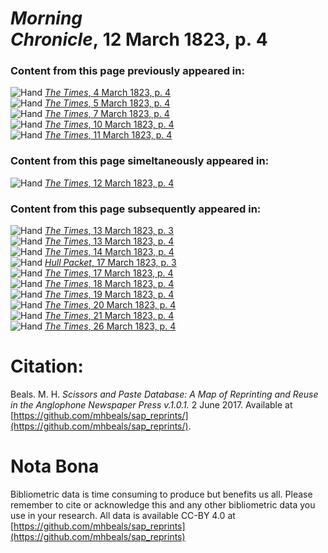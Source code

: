 # *Morning Chronicle*, 12 March 1823, p. 4  
  
### Content from this page previously appeared in:  
![Hand](http://scissorsandpaste.net/wp-content/uploads/2017/06/smallhandpointer.png) [*The Times*, 4 March 1823, p. 4](https://mhbeals.github.io/sap_html/The-Times/The-Times-4-March-1823-p-4)  
![Hand](http://scissorsandpaste.net/wp-content/uploads/2017/06/smallhandpointer.png) [*The Times*, 5 March 1823, p. 4](https://mhbeals.github.io/sap_html/The-Times/The-Times-5-March-1823-p-4)  
![Hand](http://scissorsandpaste.net/wp-content/uploads/2017/06/smallhandpointer.png) [*The Times*, 7 March 1823, p. 4](https://mhbeals.github.io/sap_html/The-Times/The-Times-7-March-1823-p-4)  
![Hand](http://scissorsandpaste.net/wp-content/uploads/2017/06/smallhandpointer.png) [*The Times*, 10 March 1823, p. 4](https://mhbeals.github.io/sap_html/The-Times/The-Times-10-March-1823-p-4)  
![Hand](http://scissorsandpaste.net/wp-content/uploads/2017/06/smallhandpointer.png) [*The Times*, 11 March 1823, p. 4](https://mhbeals.github.io/sap_html/The-Times/The-Times-11-March-1823-p-4)  
  
### Content from this page simeltaneously appeared in:  
![Hand](http://scissorsandpaste.net/wp-content/uploads/2017/06/smallhandpointer.png) [*The Times*, 12 March 1823, p. 4](https://mhbeals.github.io/sap_html/The-Times/The-Times-12-March-1823-p-4)  
  
### Content from this page subsequently appeared in:  
![Hand](http://scissorsandpaste.net/wp-content/uploads/2017/06/smallhandpointer.png) [*The Times*, 13 March 1823, p. 3](https://mhbeals.github.io/sap_html/The-Times/The-Times-13-March-1823-p-3)  
![Hand](http://scissorsandpaste.net/wp-content/uploads/2017/06/smallhandpointer.png) [*The Times*, 13 March 1823, p. 4](https://mhbeals.github.io/sap_html/The-Times/The-Times-13-March-1823-p-4)  
![Hand](http://scissorsandpaste.net/wp-content/uploads/2017/06/smallhandpointer.png) [*The Times*, 14 March 1823, p. 4](https://mhbeals.github.io/sap_html/The-Times/The-Times-14-March-1823-p-4)  
![Hand](http://scissorsandpaste.net/wp-content/uploads/2017/06/smallhandpointer.png) [*Hull Packet*, 17 March 1823, p. 3](https://mhbeals.github.io/sap_html/Hull-Packet/Hull-Packet-17-March-1823-p-3)  
![Hand](http://scissorsandpaste.net/wp-content/uploads/2017/06/smallhandpointer.png) [*The Times*, 17 March 1823, p. 4](https://mhbeals.github.io/sap_html/The-Times/The-Times-17-March-1823-p-4)  
![Hand](http://scissorsandpaste.net/wp-content/uploads/2017/06/smallhandpointer.png) [*The Times*, 18 March 1823, p. 4](https://mhbeals.github.io/sap_html/The-Times/The-Times-18-March-1823-p-4)  
![Hand](http://scissorsandpaste.net/wp-content/uploads/2017/06/smallhandpointer.png) [*The Times*, 19 March 1823, p. 4](https://mhbeals.github.io/sap_html/The-Times/The-Times-19-March-1823-p-4)  
![Hand](http://scissorsandpaste.net/wp-content/uploads/2017/06/smallhandpointer.png) [*The Times*, 20 March 1823, p. 4](https://mhbeals.github.io/sap_html/The-Times/The-Times-20-March-1823-p-4)  
![Hand](http://scissorsandpaste.net/wp-content/uploads/2017/06/smallhandpointer.png) [*The Times*, 21 March 1823, p. 4](https://mhbeals.github.io/sap_html/The-Times/The-Times-21-March-1823-p-4)  
![Hand](http://scissorsandpaste.net/wp-content/uploads/2017/06/smallhandpointer.png) [*The Times*, 26 March 1823, p. 4](https://mhbeals.github.io/sap_html/The-Times/The-Times-26-March-1823-p-4)  


# Citation: 

Beals. M. H. *Scissors and Paste Database: A Map of Reprinting and Reuse in the Anglophone Newspaper Press v.1.0.1.* 2 June 2017. Available at [https://github.com/mhbeals/sap_reprints/](https://github.com/mhbeals/sap_reprints/). 

# Nota Bona

Bibliometric data is time consuming to produce but benefits us all. Please remember to cite or acknowledge this and any other bibliometric data you use in your research. All data is available CC-BY 4.0 at [https://github.com/mhbeals/sap_reprints](https://github.com/mhbeals/sap_reprints)